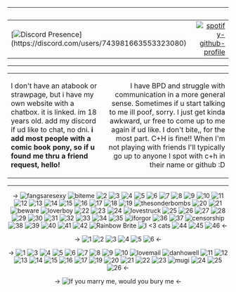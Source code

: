 
<div align="center">
    
‎ | ‎
| :--- | ---: |
| [![Discord Presence](https://lanyard.kyrie25.dev/api/743981663553323080?gradient=ffffff-0d0301&idleMessage=TTYL!%20%3C3&hideNameplate=true&animatedDecoration=true&theme=dark&showBanner=true&bannerFilter=brightness(.30)&waveColor=0d0301&waveSpotifyColor=0d0301)](https://discord.com/users/743981663553323080)| [![spotify-github-profile](https://spotify-github-profile.kittinanx.com/api/view?uid=dstriderhusband&cover_image=true&theme=novatorem&show_offline=false&background_color=121212&interchange=false&bar_color=53b14f&bar_color_cover=true)](https://github.com/kittinan/spotify-github-profile) |

  <hr class="dashed">

<table>
    <tr>
        <td>
             <p align="left"> I don't have an atabook or strawpage, but i have my own website with a chatbox. it is linked. im 18 years old. add my discord if ud like to chat, no dni. <b> i add most people with a comic book pony, so if u found me thru a friend request, hello!</b></p> 
        </td>
        <td>
            <p align="right">I have BPD and struggle with communication in a more general sense. Sometimes if u start talking to me ill poof, sorry. I just get kinda awkward, ur free to come up to me again if ud like. I don't bite,, for the most part. C+H is fine!! When I'm not playing with friends I'll typically go up to anyone I spot with c+h in their name or github :D</p> 
            </td>
        </tr>
</table>
  <hr class="solid">
  <p>&rarr;
    <img src="https://blinkiesgalore.carrd.co/assets/images/gallery07/efa10025.gif?v=f5efa041" alt="fangsaresexy">
    <img src="https://blinkiesgalore.carrd.co/assets/images/gallery02/b9e36988.gif?v=3cc29b6f" alt="biteme">
    <img src="https://blinkiesgalore.carrd.co/assets/images/gallery02/42ea06f8.gif?v=3c871bd0" alt="2">
    <img src="https://blinkiesgalore.carrd.co/assets/images/gallery02/8fd974d0.gif?v=3c871bd0" alt="3">
    <img src="https://blinkiesgalore.carrd.co/assets/images/gallery02/ea63d749.gif?v=3c871bd0" alt="4">
    <img src="https://blinkiesgalore.carrd.co/assets/images/gallery02/4ffddec4.gif?v=3c871bd0" alt="5">
    <img src="https://blinkiesgalore.carrd.co/assets/images/gallery02/2a3c62da.gif?v=3c871bd0" alt="6">
    <img src="https://blinkiesgalore.carrd.co/assets/images/gallery02/527861b9.gif?v=3c871bd0" alt="7">
    <img src="https://blinkiesgalore.carrd.co/assets/images/gallery02/17801e8b.gif?v=3c871bd0" alt="8">
    <img src="https://blinkiesgalore.carrd.co/assets/images/gallery03/8b0c3905.gif?v=3c871bd0" alt="9">
    <img src="https://blinkiesgalore.carrd.co/assets/images/gallery03/8a7259db.gif?v=3c871bd0" alt="10">
    <img src="https://blinkiesgalore.carrd.co/assets/images/gallery03/fcb559a8.gif?v=3c871bd0" alt="11">
    <img src="https://blinkiesgalore.carrd.co/assets/images/gallery03/578d4b02.gif?v=3c871bd0" alt="12">
    <img src="https://blinkiesgalore.carrd.co/assets/images/gallery03/2e5a7d3d.gif?v=3c871bd0" alt="13">
    <img src="https://blinkiesgalore.carrd.co/assets/images/gallery03/6de9d4af.gif?v=3c871bd0" alt="14">
    <img src="https://blinkiesgalore.carrd.co/assets/images/gallery03/727bb3f8.gif?v=3c871bd0" alt="15">
    <img src="https://blinkiesgalore.carrd.co/assets/images/gallery03/55ff71b0.gif?v=3c871bd0" alt="16">
    <img src="https://blinkiesgalore.carrd.co/assets/images/gallery03/b4174ff9.jpg?v=3c871bd0" alt="17">
    <img src="https://blinkiesgalore.carrd.co/assets/images/gallery03/91ca7a4f.gif?v=3c871bd0" alt="18">
    <img src="https://blinkiesgalore.carrd.co/assets/images/gallery03/4346d45c.gif?v=3c871bd0" alt="19">
    <img src="https://blinkiesgalore.carrd.co/assets/images/gallery03/90b820f0.gif?v=b34493bd" alt="thesonderbombs">
    <img src="https://blinkiesgalore.carrd.co/assets/images/gallery03/6293a2fb.gif?v=3c871bd0" alt="20">
    <img src="https://blinkiesgalore.carrd.co/assets/images/gallery03/09f828b8.gif?v=3c871bd0" alt="21">
    <img src="https://blinkiesgalore.carrd.co/assets/images/gallery01/705c2d9c.gif?v=9a29f7b1" alt="beware">
    <img src="https://blinkiesgalore.carrd.co/assets/images/gallery07/f0316c25.gif?v=43521086" alt="loverboy">
    <img src="https://blinkiesgalore.carrd.co/assets/images/gallery01/e563878f.gif?v=3c871bd0" alt="22">
    <img src="https://blinkiesgalore.carrd.co/assets/images/gallery01/da4fe495.gif?v=3c871bd0" alt="23">
    <img src="https://blinkiesgalore.carrd.co/assets/images/gallery01/e8270b20.gif?v=3c871bd0" alt="24">
    <img src="https://blinkiesgalore.carrd.co/assets/images/gallery07/6ed1a0c2.gif?v=f704009a" alt="lovestruck">
    <img src="https://blinkiesgalore.carrd.co/assets/images/gallery01/82561847.gif?v=3c871bd0" alt="25">
    <img src="https://blinkiesgalore.carrd.co/assets/images/gallery01/be02cd73.gif?v=3c871bd0" alt="26">
    <img src="https://blinkiesgalore.carrd.co/assets/images/gallery01/cadcd67a.gif?v=3c871bd0" alt="27">
    <img src="https://blinkiesgalore.carrd.co/assets/images/gallery01/165888bd.gif?v=3c871bd0" alt="28">
    <img src="https://blinkiesgalore.carrd.co/assets/images/gallery01/e464a7b5.gif?v=3c871bd0" alt="29">
    <img src="https://blinkiesgalore.carrd.co/assets/images/gallery01/199a75b6.gif?v=3c871bd0" alt="30">
    <img src="https://blinkiesgalore.carrd.co/assets/images/gallery01/eff00841.gif?v=3c871bd0" alt="31">
    <img src="https://blinkiesgalore.carrd.co/assets/images/gallery01/365507d5.gif?v=3c871bd0" alt="32">
    <img src="https://blinkiesgalore.carrd.co/assets/images/gallery01/c813556b.gif?v=3c871bd0" alt="33">
    <img src="https://blinkiesgalore.carrd.co/assets/images/gallery01/6255dedf.gif?v=3c871bd0" alt="34">
    <img src="https://blinkiesgalore.carrd.co/assets/images/gallery01/2c6183e9.gif?v=3c871bd0" alt="35">
    <img src="https://blinkiesgalore.carrd.co/assets/images/gallery07/5e55fe29.gif?v=f5efa041" alt="iforgor">
    <img src="https://blinkiesgalore.carrd.co/assets/images/gallery01/9ebe98c9.gif?v=3c871bd0" alt="36">
    <img src="https://blinkiesgalore.carrd.co/assets/images/gallery01/56190e0c.gif?v=3c871bd0" alt="37">
    <img src="https://blinkiesgalore.carrd.co/assets/images/gallery01/e9f51007.gif?v=b83db9ff" alt="censorship">
    <img src="https://blinkiesgalore.carrd.co/assets/images/gallery01/56f4b2b2.gif?v=3c871bd0" alt="38">
    <img src="https://blinkiesgalore.carrd.co/assets/images/gallery01/a5beef00.gif?v=3c871bd0" alt="39">
    <img src="https://blinkiesgalore.carrd.co/assets/images/gallery01/a228e805.gif?v=3c871bd0" alt="40">
    <img src="https://blinkiesgalore.carrd.co/assets/images/gallery01/8b1fe5db.gif?v=3c871bd0" alt="41">
    <img src="https://blinkiesgalore.carrd.co/assets/images/gallery01/971a1bb1.gif?v=3c871bd0" alt="42">
    <img src="https://blinkiesgalore.carrd.co/assets/images/gallery01/1c694df7.gif?v=3c871bd0" alt="Rainbow Brite">
    <img src="https://blinkiesgalore.carrd.co/assets/images/gallery01/6e59ce34.gif?v=2e458c61" alt="I &lt;3 cats">
    <img src="https://blinkiesgalore.carrd.co/assets/images/gallery01/368f1950.gif?v=3c871bd0" alt="44">
    <img src="https://blinkiesgalore.carrd.co/assets/images/gallery01/16480f55.gif?v=3c871bd0" alt="45">
    <img src="https://blinkiesgalore.carrd.co/assets/images/gallery01/1e8a765e.png?v=3c871bd0" alt="46">
  &larr;</p>

  <p>&rarr;
    <img src="https://blinkiesgalore.carrd.co/assets/images/gallery05/57ad7a76.gif?v=cf4a8576" alt="1">
    <img src="https://blinkiesgalore.carrd.co/assets/images/gallery05/e79ec05e.gif?v=cf4a8576" alt="2">
    <img src="https://blinkiesgalore.carrd.co/assets/images/gallery05/24a1d4bb.jpg?v=cf4a8576" alt="3">
    <img src="https://blinkiesgalore.carrd.co/assets/images/gallery05/cd3cb94d.gif?v=cf4a8576" alt="4">
    <img src="https://blinkiesgalore.carrd.co/assets/images/gallery05/be9e4ddd.jpg?v=cf4a8576" alt="5">
    <img src="https://blinkiesgalore.carrd.co/assets/images/gallery05/d8ad109e.png?v=cf4a8576" alt="6">
  &larr;</p>

  <p>&rarr;
    <img src="https://blinkiesgalore.carrd.co/assets/images/gallery04/e11db2a4.png?v=cf4a8576" alt="1">
    <img src="https://blinkiesgalore.carrd.co/assets/images/gallery04/cbcd155e.gif?v=cf4a8576" alt="3">
    <img src="https://blinkiesgalore.carrd.co/assets/images/gallery04/598f9f14.jpg?v=cf4a8576" alt="4">
    <img src="https://blinkiesgalore.carrd.co/assets/images/gallery04/37d48ccc.gif?v=cf4a8576" alt="5">
    <img src="https://blinkiesgalore.carrd.co/assets/images/gallery04/3209e670.gif?v=cf4a8576" alt="6">
    <img src="https://blinkiesgalore.carrd.co/assets/images/gallery04/c3b6891d.gif?v=cf4a8576" alt="7">
    <img src="https://blinkiesgalore.carrd.co/assets/images/gallery04/59dbe37f.png?v=cf4a8576" alt="8">
    <img src="https://blinkiesgalore.carrd.co/assets/images/gallery04/a8ecd781.gif?v=cf4a8576" alt="9">
    <img src="https://blinkiesgalore.carrd.co/assets/images/gallery04/0f7f263b.gif?v=cf4a8576" alt="10">
    <img src="https://blinkiesgalore.carrd.co/assets/images/gallery08/5bd9cd98.png?v=6876ef56" alt="lovemail">
    <img src="https://64.media.tumblr.com/c03dbd2188153e3211b96605159c7bc8/f3ba1ae35a1d4c32-70/s100x200/63481de6d1614c9725c53c874cd4c7ba4f040879.png" alt="danhowell">
    <img src="https://blinkiesgalore.carrd.co/assets/images/gallery04/681e68a7.jpg?v=cf4a8576" alt="11">
    <img src="https://blinkiesgalore.carrd.co/assets/images/gallery04/6a110e08.png?v=cf4a8576" alt="12">
    <img src="https://blinkiesgalore.carrd.co/assets/images/gallery04/882678c3.jpg?v=cf4a8576" alt="13">
    <img src="https://blinkiesgalore.carrd.co/assets/images/gallery04/93d31411.png?v=cf4a8576" alt="14">
    <img src="https://blinkiesgalore.carrd.co/assets/images/gallery04/0a19f90e.gif?v=cf4a8576" alt="15">
    <img src="https://blinkiesgalore.carrd.co/assets/images/gallery04/57a3de0c.gif?v=cf4a8576" alt="16">
    <img src="https://blinkiesgalore.carrd.co/assets/images/gallery04/b958621d.jpg?v=cf4a8576" alt="17">
    <img src="https://blinkiesgalore.carrd.co/assets/images/gallery04/0a07c858.jpg?v=cf4a8576" alt="19">
    <img src="https://blinkiesgalore.carrd.co/assets/images/gallery04/c47ea2ad.png?v=cf4a8576" alt="20">
    <img src="https://blinkiesgalore.carrd.co/assets/images/gallery04/40ad460d.png?v=cf4a8576" alt="21">
    <img src="https://blinkiesgalore.carrd.co/assets/images/gallery04/171d9495.png?v=cf4a8576" alt="22">
    <img src="https://blinkiesgalore.carrd.co/assets/images/gallery04/33a481aa.gif?v=cf4a8576" alt="23">
    <img src="https://blinkiesgalore.carrd.co/assets/images/gallery08/4dabd34b.gif?v=ea6b5df1" alt="mugi">
    <img src="https://blinkiesgalore.carrd.co/assets/images/gallery04/74ec238f.gif?v=cf4a8576" alt="24">
    <img src="https://blinkiesgalore.carrd.co/assets/images/gallery04/2416fc39.png?v=cf4a8576" alt="25">
    <img src="https://blinkiesgalore.carrd.co/assets/images/gallery04/b33d10c4.png?v=cf4a8576" alt="26">
  &larr;</p>

  <p>&rarr;
    <img src="https://biscuit.crd.co/assets/images/gallery55/15b9ab36.gif?v=cc1c6dfa" alt="If you marry me, would you bury me">
  &larr;</p>
</div>
